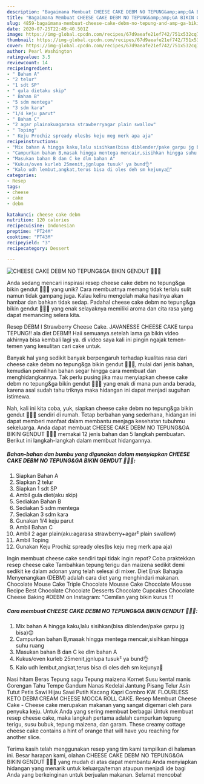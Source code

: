 ```yaml
---
description: "Bagaimana Membuat CHEESE CAKE DEBM NO TEPUNG&amp;amp;GA BIKIN GENDUT 🤸‍♀🌈 Anti Gagal"
title: "Bagaimana Membuat CHEESE CAKE DEBM NO TEPUNG&amp;amp;GA BIKIN GENDUT 🤸‍♀🌈 Anti Gagal"
slug: 4859-bagaimana-membuat-cheese-cake-debm-no-tepung-and-amp-ga-bikin-gendut-anti-gagal
date: 2020-07-25T22:49:40.501Z
image: https://img-global.cpcdn.com/recipes/67d9aeafe21ef742/751x532cq70/cheese-cake-debm-no-tepungga-bikin-gendut-🤸♀🌈-foto-resep-utama.jpg
thumbnail: https://img-global.cpcdn.com/recipes/67d9aeafe21ef742/751x532cq70/cheese-cake-debm-no-tepungga-bikin-gendut-🤸♀🌈-foto-resep-utama.jpg
cover: https://img-global.cpcdn.com/recipes/67d9aeafe21ef742/751x532cq70/cheese-cake-debm-no-tepungga-bikin-gendut-🤸♀🌈-foto-resep-utama.jpg
author: Pearl Washington
ratingvalue: 3.5
reviewcount: 14
recipeingredient:
- " Bahan A"
- "2 telur"
- "1 sdt SP"
- " gula dietaku skip"
- " Bahan B"
- "5 sdm mentega"
- "3 sdm kara"
- "1/4 keju parut"
- " Bahan C"
- "2 agar plainakuagarasa strawberryagar plain swallow"
- " Toping"
- " Keju Prochiz spready olesbs keju meg merk apa aja"
recipeinstructions:
- "Mix bahan A hingga kaku,lalu sisihkan(bisa diblender/pake garpu jg bisa)😊"
- "Campurkan bahan B,masak hingga mentega mencair,sisihkan hingga suhu ruang"
- "Masukan bahan B dan C ke dlm bahan A"
- "Kukus/oven kurleb 25menit,jgnlupa tusuk² ya bund👌"
- "Kalo udh lembut,angkat,terus bisa di oles deh sm kejunya🥰"
categories:
- Resep
tags:
- cheese
- cake
- debm

katakunci: cheese cake debm 
nutrition: 120 calories
recipecuisine: Indonesian
preptime: "PT24M"
cooktime: "PT43M"
recipeyield: "3"
recipecategory: Dessert

---
```



![CHEESE CAKE DEBM NO TEPUNG&amp;GA BIKIN GENDUT 🤸‍♀🌈](https://img-global.cpcdn.com/recipes/67d9aeafe21ef742/751x532cq70/cheese-cake-debm-no-tepungga-bikin-gendut-🤸♀🌈-foto-resep-utama.jpg)

Anda sedang mencari inspirasi resep cheese cake debm no tepung&amp;ga bikin gendut 🤸‍♀🌈 yang unik? Cara membuatnya memang tidak terlalu sulit namun tidak gampang juga. Kalau keliru mengolah maka hasilnya akan hambar dan bahkan tidak sedap. Padahal cheese cake debm no tepung&amp;ga bikin gendut 🤸‍♀🌈 yang enak selayaknya memiliki aroma dan cita rasa yang dapat memancing selera kita.

Resep DEBM I Strawberry Cheese Cake. JAVANESSE CHEESE CAKE tanpa TEPUNG!! ala diet DEBM!! Haii semuanya.setelah lama ga bikin video akhirnya bisa kembali lagi ya. di video saya kali ini pingin ngajak temen-temen yang kesulitan cari cake untuk.

Banyak hal yang sedikit banyak berpengaruh terhadap kualitas rasa dari cheese cake debm no tepung&amp;ga bikin gendut 🤸‍♀🌈, mulai dari jenis bahan, kemudian pemilihan bahan segar hingga cara membuat dan menghidangkannya. Tak perlu pusing jika mau menyiapkan cheese cake debm no tepung&amp;ga bikin gendut 🤸‍♀🌈 yang enak di mana pun anda berada, karena asal sudah tahu triknya maka hidangan ini dapat menjadi suguhan istimewa.


Nah, kali ini kita coba, yuk, siapkan cheese cake debm no tepung&amp;ga bikin gendut 🤸‍♀🌈 sendiri di rumah. Tetap berbahan yang sederhana, hidangan ini dapat memberi manfaat dalam membantu menjaga kesehatan tubuhmu sekeluarga. Anda dapat membuat CHEESE CAKE DEBM NO TEPUNG&amp;GA BIKIN GENDUT 🤸‍♀🌈 memakai 12 jenis bahan dan 5 langkah pembuatan. Berikut ini langkah-langkah dalam membuat hidangannya.

<!--inarticleads1-->

##### Bahan-bahan dan bumbu yang digunakan dalam menyiapkan CHEESE CAKE DEBM NO TEPUNG&amp;GA BIKIN GENDUT 🤸‍♀🌈:

1. Siapkan  Bahan A
1. Siapkan 2 telur
1. Siapkan 1 sdt SP
1. Ambil  gula diet(aku skip)
1. Sediakan  Bahan B
1. Sediakan 5 sdm mentega
1. Sediakan 3 sdm kara
1. Gunakan 1/4 keju parut
1. Ambil  Bahan C
1. Ambil 2 agar plain(aku:agarasa strawberry+agar² plain swallow)
1. Ambil  Toping
1. Gunakan  Keju Prochiz spready oles(bs keju meg merk apa aja)


Ingin membuat cheese cake sendiri tapi tidak ingin repot? Coba praktekkan resep cheese cake Tambahkan tepung terigu dan maizena sedikit demi sedikit ke dalam adonan yang telah selesai di mixer. Diet Enak Bahagia Menyenangkan (DEBM) adalah cara diet yang menghindari makanan. Chocolate Mouse Cake Triple Chocolate Mousse Cake Chocolate Mousse Recipe Best Chocolate Chocolate Desserts Chocolate Cupcakes Chocolate Cheese Baking #DEBM on Instagram: &#34;Cemilan yang bikin kurus !!! 

<!--inarticleads2-->

##### Cara membuat CHEESE CAKE DEBM NO TEPUNG&amp;GA BIKIN GENDUT 🤸‍♀🌈:

1. Mix bahan A hingga kaku,lalu sisihkan(bisa diblender/pake garpu jg bisa)😊
1. Campurkan bahan B,masak hingga mentega mencair,sisihkan hingga suhu ruang
1. Masukan bahan B dan C ke dlm bahan A
1. Kukus/oven kurleb 25menit,jgnlupa tusuk² ya bund👌
1. Kalo udh lembut,angkat,terus bisa di oles deh sm kejunya🥰


Nasi hitam Beras Tepung sagu Tepung maizena Kornet Susu kental manis Gorengan Tahu Tempe Gandum Nanas Kedelai Jantung Pisang Telur Asin Tutut Petis Sawi Hijau Sawi Putih Kacang Kapri Combro KW. FLOURLESS KETO DEBM CREAM CHEESE MOCCA ROLL CAKE. Resep Membuat Cheese Cake - Cheese cake merupakan makanan yang sangat digemari oleh para penyuka keju. Untuk Anda yang sering membuat berbagai Untuk membuat resep cheese cake, maka langkah pertama adalah campurkan tepung terigu, susu bubuk, tepung maizena, dan garam. These creamy cottage cheese cake contains a hint of orange that will have you reaching for another slice. 

Terima kasih telah menggunakan resep yang tim kami tampilkan di halaman ini. Besar harapan kami, olahan CHEESE CAKE DEBM NO TEPUNG&amp;GA BIKIN GENDUT 🤸‍♀🌈 yang mudah di atas dapat membantu Anda menyiapkan hidangan yang menarik untuk keluarga/teman ataupun menjadi ide bagi Anda yang berkeinginan untuk berjualan makanan. Selamat mencoba!
